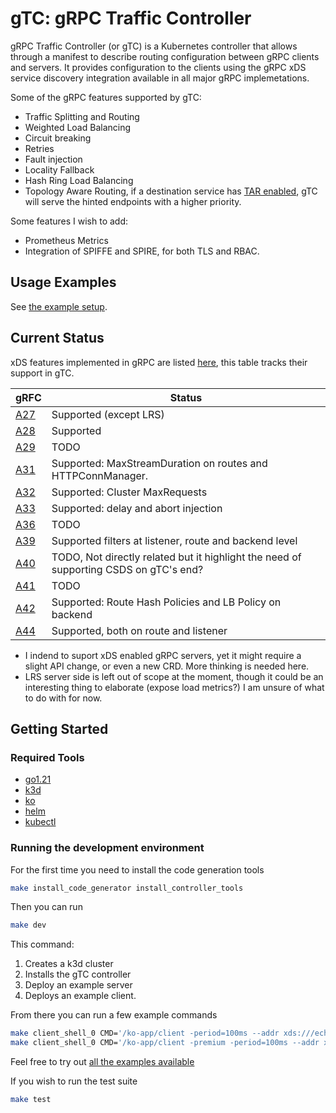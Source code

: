 # gTC: gRPC Traffic Controller

gRPC Traffic Controller (or gTC) is a Kubernetes controller that allows through a manifest to describe routing configuration between gRPC clients and servers. It provides configuration to the clients using the gRPC xDS service discovery integration available in all major gRPC implemetations.

Some of the gRPC features supported by gTC:

- Traffic Splitting and Routing
- Weighted Load Balancing
- Circuit breaking
- Retries
- Fault injection
- Locality Fallback
- Hash Ring Load Balancing
- Topology Aware Routing, if a destination service has [TAR enabled](https://kubernetes.io/docs/concepts/services-networking/topology-aware-routing/), gTC will serve the hinted endpoints with a higher priority.

Some features I wish to add:

- Prometheus Metrics
- Integration of SPIFFE and SPIRE, for both TLS and RBAC.

## Usage Examples

See [the example setup](./example/k8s/echo-server/1-grpc-service.yaml).

## Current Status

xDS features implemented in gRPC are listed [here](https://grpc.github.io/grpc/cpp/md_doc_grpc_xds_features.html), this table tracks their support in gTC.

| gRFC  | Status |
| ------------- | ------------- |
| [A27](https://github.com/grpc/proposal/blob/master/A27-xds-global-load-balancing.md) | Supported (except LRS) | N/A (initial implementation) |
| [A28](https://github.com/grpc/proposal/blob/master/A28-xds-traffic-splitting-and-routing.md)  | Supported |
| [A29](https://github.com/grpc/proposal/blob/master/A29-xds-tls-security.md)  | TODO |
| [A31](https://github.com/grpc/proposal/blob/master/A31-xds-timeout-support-and-config-selector.md)  | Supported: MaxStreamDuration on routes and HTTPConnManager. |
| [A32](https://github.com/grpc/proposal/blob/master/A32-xds-circuit-breaking.md)  | Supported: Cluster MaxRequests |
| [A33](https://github.com/grpc/proposal/blob/master/A33-Fault-Injection.md)  | Supported: delay and abort injection |
| [A36](https://github.com/grpc/proposal/blob/master/A36-xds-for-servers.md)  | TODO |
| [A39](https://github.com/grpc/proposal/blob/master/A39-xds-http-filters.md)  | Supported filters at listener, route and backend level |
| [A40](https://github.com/grpc/proposal/blob/master/A40-csds-support.md)  | TODO, Not directly related but it highlight the need of supporting CSDS on gTC's end? |
| [A41](https://github.com/grpc/proposal/blob/master/A41-xds-rbac.md)  | TODO |
| [A42](https://github.com/grpc/proposal/blob/master/A42-xds-ring-hash-lb-policy.md) | Supported: Route Hash Policies and LB Policy on backend |
| [A44](https://github.com/grpc/proposal/blob/master/A44-xds-retry.md)  | Supported, both on route and listener |

- I indend to suport xDS enabled gRPC servers, yet it might require a slight API change, or even a new CRD. More thinking is needed here.
- LRS server side is left out of scope at the moment, though it could be an interesting thing to elaborate (expose load metrics?) I am unsure of what to do with for now.

## Getting Started

### Required Tools

- [go1.21](https://go.dev/learn/)
- [k3d](https://github.com/k3d-io/k3d)
- [ko](https://github.com/google/ko)
- [helm](https://helm.sh/)
- [kubectl](https://kubernetes.io/docs/tasks/tools/#kubectl)

### Running the development environment

For the first time you need to install the code generation tools

```bash
make install_code_generator install_controller_tools
```

Then you can run

```bash
make dev
```

This command:

1. Creates a k3d cluster
2. Installs the gTC controller
3. Deploy an example server
4. Deploys an example client.

From there you can run a few example commands

```bash
make client_shell_0 CMD='/ko-app/client -period=100ms --addr xds:///echo-server/basic  "hello there"'
make client_shell_0 CMD='/ko-app/client -premium -period=100ms --addr xds:///echo-server/abort-fault-injection-backend-override  "hello there"'
```

Feel free to try out [all the examples available](./example/k8s/echo-server/1-grpc-service.yaml)

If you wish to run the test suite

```bash
make test
```
